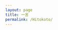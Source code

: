 ```yaml
---
layout: page
title: 一言
permalink: /Hitokoto/
---
```


 <script type="text/javascript" src="https://cdn.jsdelivr.net/gh/sanksu/sanksu.github.io@master/js/Hitokoto.js"></script>
<div>   
    <p class="hitokoto"></p> 
    <p class="from"></p> 
</div>

